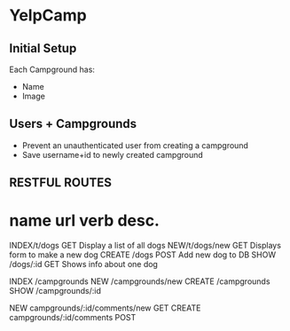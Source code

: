 # YelpCamp

## Initial Setup
Each Campground has:
   * Name
   * Image
## Users + Campgrounds
* Prevent an unauthenticated user from creating a campground
* Save username+id to newly created campground


## RESTFUL ROUTES

name      url      verb    desc.
===============================================
INDEX/t/dogs      GET   Display a list of all dogs
NEW/t/dogs/new  GET   Displays form to make a new dog
CREATE  /dogs      POST  Add new dog to DB
SHOW    /dogs/:id  GET   Shows info about one dog

INDEX   /campgrounds
NEW     /campgrounds/new
CREATE  /campgrounds
SHOW    /campgrounds/:id

NEW     campgrounds/:id/comments/new    GET
CREATE  campgrounds/:id/comments      POST

